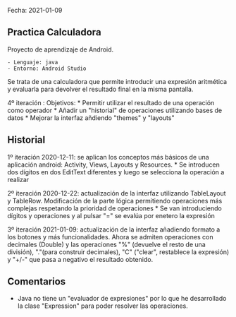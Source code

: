 Fecha: 2021-01-09

## Practica Calculadora 

Proyecto de aprendizaje de Android.

    - Lenguaje: java
    - Entorno: Android Studio

Se trata de una calculadora que permite introducir una expresión aritmética y evaluarla para devolver el resultado final en la misma pantalla.     

4º iteración <to do>:  Objetivos:
    * Permitir utilizar el resultado de una operación como operador
    * Añadir un "historial" de operaciones utilizando bases de datos
    * Mejorar la interfaz añdiendo "themes" y "layouts"   

## Historial

1º iteración 2020-12-11: se aplican los conceptos más básicos de una aplicación android: Activity, Views, Layouts y Resources. 
    * Se introducen dos dígitos en dos EditText diferentes y luego se selecciona la operación a realizar
 
2º iteración 2020-12-22: actualización de la interfaz utilizando TableLayout y TableRow. Modificación de la parte lógica permitiendo operaciones más complejas respetando la prioridad de operaciones
    * Se van introduciendo dígitos y operaciones y al pulsar "=" se evalúa por enetero la expresión

3º iteración 2021-01-09: actualización de la interfaz añadiendo formato a los botones y más funcionalidades. Ahora se admiten operaciones con decimales (Double) y las operaciones "%" (devuelve el resto de una división), "."(para construir decimales), "C" ("clear", restablece la expresión) y "+/-" que pasa a negativo el resultado obtenido.


## Comentarios

- Java no tiene un "evaluador de expresiones" por lo que he desarrollado la clase "Expression" para poder resolver las operaciones. 
